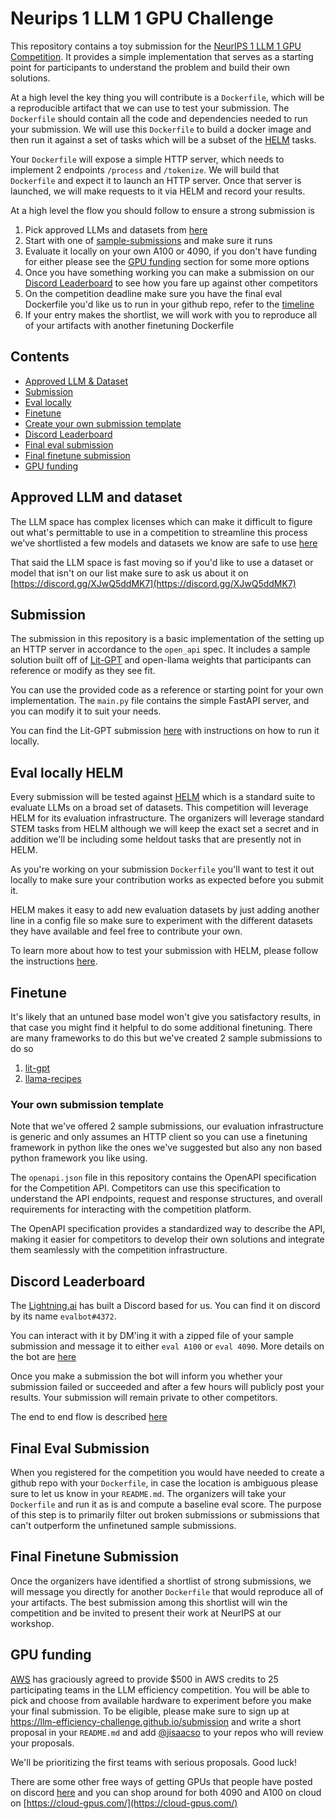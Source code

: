 # Neurips 1 LLM 1 GPU Challenge

This repository contains a toy submission for the [NeurIPS 1 LLM 1 GPU Competition](https://llm-efficiency-challenge.github.io/). It provides a simple implementation that serves as a starting point for participants to understand the problem and build their own solutions.

At a high level the key thing you will contribute is a `Dockerfile`, which will be a reproducible artifact that we can use to test your submission. The `Dockerfile` should contain all the code and dependencies needed to run your submission. We will use this `Dockerfile` to build a docker image and then run it against a set of tasks which will be a subset of the [HELM](https://crfm.stanford.edu/helm/latest/) tasks.

Your `Dockerfile` will expose a simple HTTP server, which needs to implement 2 endpoints `/process` and `/tokenize`. We will build that `Dockerfile` and expect it to launch an HTTP server. Once that server is launched, we will make requests to it via HELM and record your results.

At a high level the flow you should follow to ensure a strong submission is
1. Pick approved LLMs and datasets from [here](https://llm-efficiency-challenge.github.io/challenge)
2. Start with one of [sample-submissions](sample-submissions) and make sure it runs
3. Evaluate it locally on your own A100 or 4090, if you don't have funding for either please see the [GPU funding](#gpu-funding) section for some more options
4. Once you have something working you can make a submission on our [Discord Leaderboard](https://discord.com/channels/1124130156336922665/1124134272631054447/1151718598818156645) to see how you fare up against other competitors
5. On the competition deadline make sure you have the final eval Dockerfile you'd like us to run in your github repo, refer to the [timeline](https://llm-efficiency-challenge.github.io/dates)
6. If your entry makes the shortlist, we will work with you to reproduce all of your artifacts with another finetuning Dockerfile

## Contents

- [Approved LLM & Dataset](#approved-llm-and-dataset)
- [Submission](#submission)
- [Eval locally](#eval-locally-helm)
- [Finetune](#finetune)
- [Create your own submission template](#your-own-submission-template)
- [Discord Leaderboard](#discord-leaderboard)
- [Final eval submission](#final-eval-submission)
- [Final finetune submission](#final-finetune-submission)
- [GPU funding](#gpu-funding)

## Approved LLM and dataset

The LLM space has complex licenses which can make it difficult to figure out what's permittable to use in a competition to streamline this process we've shortlisted a few models and datasets we know are safe to use [here](https://llm-efficiency-challenge.github.io/challenge)

That said the LLM space is fast moving so if you'd like to use a dataset or model that isn't on our list make sure to ask us about it on [https://discord.gg/XJwQ5ddMK7](https://discord.gg/XJwQ5ddMK7)

## Submission

The submission in this repository is a basic implementation of the setting up an HTTP server in accordance to the `open_api` spec. It includes a sample solution built off of [Lit-GPT](https://github.com/Lightning-AI/lit-gpt) and open-llama weights that participants can reference or modify as they see fit.

You can use the provided code as a reference or starting point for your own implementation. The `main.py` file contains the simple FastAPI server, and you can modify it to suit your needs.

You can find the Lit-GPT submission [here](sample-submissions/lit-gpt/) with instructions on how to run it locally.

## Eval locally HELM

Every submission will be tested against [HELM](https://crfm.stanford.edu/helm/latest/) which is a standard suite to evaluate LLMs on a broad set of datasets. This competition will leverage HELM for its evaluation infrastructure. The organizers will leverage standard STEM tasks from HELM although we will keep the exact set a secret and in addition we'll be including some heldout tasks that are presently not in HELM.

As you're working on your submission `Dockerfile` you'll want to test it out locally to make sure your contribution works as expected before you submit it.

HELM makes it easy to add new evaluation datasets by just adding another line in a config file so make sure to experiment with the different datasets they have available and feel free to contribute your own.

To learn more about how to test your submission with HELM, please follow the instructions [here](helm.md).

## Finetune

It's likely that an untuned base model won't give you satisfactory results, in that case you might find it helpful to do some additional finetuning. There are many frameworks to do this but we've created 2 sample submissions to do so
1. [lit-gpt](/sample-submissions/lit-gpt/)
2. [llama-recipes](/sample-submissions/llama_recipes/)


### Your own submission template

Note that we've offered 2 sample submissions, our evaluation infrastructure is generic and only assumes an HTTP client so you can use a finetuning framework in python like the ones we've suggested but also any non based python framework you like using.

The `openapi.json` file in this repository contains the OpenAPI specification for the Competition API. Competitors can use this specification to understand the API endpoints, request and response structures, and overall requirements for interacting with the competition platform.

The OpenAPI specification provides a standardized way to describe the API, making it easier for competitors to develop their own solutions and integrate them seamlessly with the competition infrastructure.


## Discord Leaderboard

The [Lightning.ai](https://lightning.ai/) has built a Discord based for us. You can find it on discord by its name `evalbot#4372`.

You can interact with it by DM'ing it with a zipped file of your sample submission and message it to either `eval A100` or `eval 4090`. More details on the bot are [here](https://discord.com/channels/1124130156336922665/1124134272631054447/1151718598818156645)

Once you make a submission the bot will inform you whether your submission failed or succeeded and after a few hours will publicly post your results. Your submission will remain private to other competitors.

The end to end flow is described [here](leaderboard.md)

## Final Eval Submission

When you registered for the competition you would have needed to create a github repo with your `Dockerfile`, in case the location is ambiguous please sure to let us know in your `README.md`. The organizers will take your `Dockerfile` and run it as is and compute a baseline eval score. The purpose of this step is to primarily filter out broken submissions or submissions that can't outperform the unfinetuned sample submissions.


## Final Finetune Submission

Once the organizers have identified a shortlist of strong submissions, we will message you directly for another `Dockerfile` that would reproduce all of your artifacts. The best submission among this shortlist will win the competition and be invited to present their work at NeurIPS at our workshop.

## GPU funding

[AWS](https://aws.amazon.com/) has graciously agreed to provide $500 in AWS credits to 25 participating teams in the LLM efficiency competition. You will be able to pick and choose from available hardware to experiment before you make your final submission. To be eligible, please make sure to sign up at https://llm-efficiency-challenge.github.io/submission and write a short proposal in your `README.md` and add [@jisaacso](https://github.com/jisaacso) to your repos who will review your proposals.

We'll be prioritizing the first teams with serious proposals. Good luck!

There are some other free ways of getting GPUs that people have posted on discord [here](https://discord.com/channels/1124130156336922665/1149283885524463637/1149283885524463637) and you can shop around for both 4090 and A100 on cloud on [https://cloud-gpus.com/](https://cloud-gpus.com/)